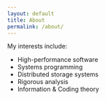```yaml
---
layout: default
title: About
permalink: /about/
---
```


My interests include:
* High-performance software
* Systems programming
* Distributed storage systems
* Rigorous analysis
* Information & Coding theory
